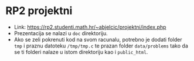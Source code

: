 # RP2 projektni

* Link: https://rp2.studenti.math.hr/~abjelcic/projektni/index.php
* Prezentacija se nalazi u <code>doc</code> direktoriju.
* Ako se zeli pokrenuti kod na svom racunalu, potrebno je dodati folder <code>tmp</code> i praznu datoteku <code>/tmp/tmp.c</code> te prazan folder <code>data/problems</code> tako da se ti folderi nalaze u istom direktoriju kao i <code>public_html</code>.
